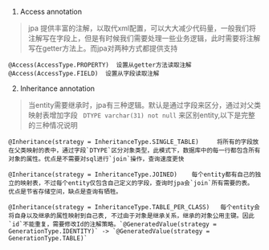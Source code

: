1. Access annotation
>jpa 提供丰富的注解，以取代xml配置，可以大大减少代码量，一般我们将注解写在字段上，但是有时候我们需要处理一些业务逻辑，此时需要将注解写在getter方法上。而jpa对两种方式都提供支持
 
    @Access(AccessType.PROPERTY)  设置从getter方法读取注解
    @Access(AccessType.FIELD)  设置从字段读取注解

2. Inheritance annotation 
>当entity需要继承时，jpa有三种逻辑。默认是通过字段来区分，通过对父类映射表增加字段 ` DTYPE varchar(31) not null` 来区别entity,以下是完整的三种情况说明

    @Inheritance(strategy = InheritanceType.SINGLE_TABLE)     将所有的字段放在父类映射的表中，通过字段`DTYPE`区分对象类型，此模式下，数据库中的每一行都包含所有对象的属性。优点是不需要对sql进行`join`操作，查询速度更快

    @Inheritance(strategy = InheritanceType.JOINED)    每个entity都有自己的独立的映射表，不过每个entity仅包含自己定义的字段，查询时jpa会`join`所有需要的表。 优点是节省存储空间，缺点是查询有牺牲。

    @Inheritance(strategy = InheritanceType.TABLE_PER_CLASS)   每个entity会将自身以及继承的属性映射到自己表, 不过由于对象是继承关系，继承的对象公用主键。因此`id`不能重复，需要修改Id的注解策略。`@GeneratedValue(strategy = GenerationType.IDENTITY)` -> `@GeneratedValue(strategy = GenerationType.TABLE)`